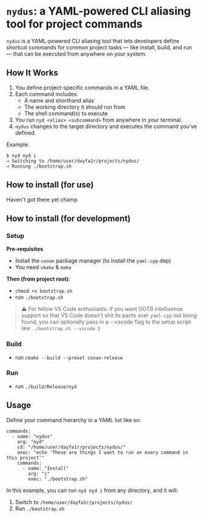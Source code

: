 # `nydus`: a YAML-powered CLI aliasing tool for project commands

`nydus` is a YAML-powered CLI aliasing tool that lets developers define shortcut commands for common project tasks — like install, build, and run — that can be executed from anywhere on your system.

## How It Works

1. You define project-specific commands in a YAML file.
2. Each command includes:
   - A name and shorthand alias
   - The working directory it should run from
   - The shell command(s) to execute
3. You run `nyd <alias> <subcommand>` from anywhere in your terminal.
4. `nydus` changes to the target directory and executes the command you've defined.

Example:
```
$ nyd nyd i
→ Switching to /home/user/dayfa1r/projects/nydus/
→ Running ./bootstrap.sh
```

## How to install (for use)
Haven't got there yet champ

## How to install (for development)
### Setup
**Pre-requisites**
- Install the `conan` package manager (to install the `yaml-cpp` dep)
- You need `cmake` & `make`

**Then (from project root):**
- `chmod +x bootstrap.sh`
- run `./bootstrap.sh`
> ⚠️ For fellow VS Code enthusiasts:
> if you want OOTB intellisense support so that VS Code doesn't shit its pants over `yaml-cpp` not being found,
> you can optionally pass in a --vscode flag to the setup script like:
> `./bootstrap.sh --vscode` :\)

### Build
- run `cmake --build --preset conan-release`

### Run
- run `./build/Release/nyd`

## Usage
Define your command hierarchy in a YAML list like so:
```
commands:
  - name: "nydus"
    arg: "nyd"
    cd: "/home/user/dayfa1r/projects/nydus/"
    exec: "echo 'These are things I want to run on every command in this project'"
    commands:
      - name: "Install"
        arg: "i"
        exec: "./bootstrap.sh"
```

In this example, you can run `nyd nyd i` from any directory, and it will:
1. Switch to `/home/user/dayfa1r/projects/nydus/`
2. Run `./bootstrap.sh`
